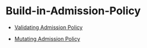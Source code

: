 # Build-in-Admission-Policy

* [Validating Admission Policy](https://kubernetes.io/docs/reference/access-authn-authz/validating-admission-policy/)

* [Mutating Admission Policy](https://kubernetes.io/docs/reference/access-authn-authz/mutating-admission-policy/)
